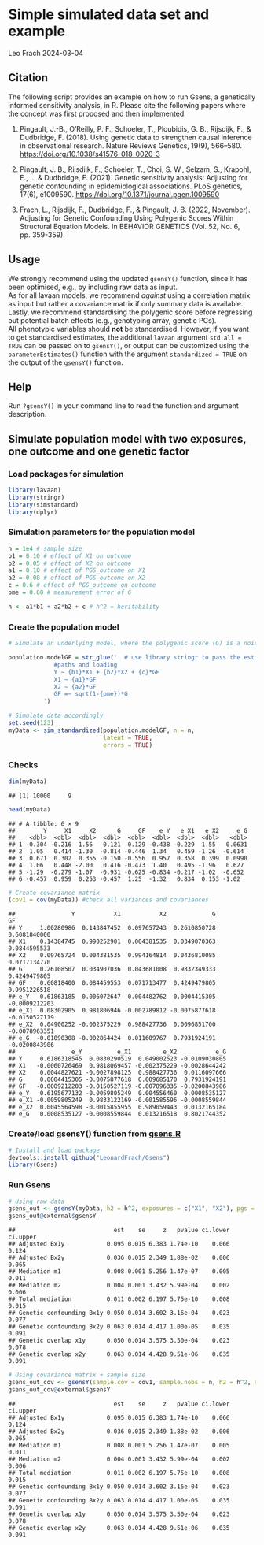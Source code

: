 Simple simulated data set and example
================
Leo Frach
2024-03-04

## Citation

The following script provides an example on how to run Gsens, a
genetically informed sensitivity analysis, in R. Please cite the
following papers where the concept was first proposed and then
implemented:

1.  Pingault, J.-B., O’Reilly, P. F., Schoeler, T., Ploubidis, G. B.,
    Rijsdijk, F., & Dudbridge, F. (2018). Using genetic data to
    strengthen causal inference in observational research. Nature
    Reviews Genetics, 19(9), 566–580.
    <https://doi.org/10.1038/s41576-018-0020-3>

2.  Pingault, J. B., Rijsdijk, F., Schoeler, T., Choi, S. W., Selzam,
    S., Krapohl, E., … & Dudbridge, F. (2021). Genetic sensitivity
    analysis: Adjusting for genetic confounding in epidemiological
    associations. PLoS genetics, 17(6), e1009590.
    <https://doi.org/10.1371/journal.pgen.1009590>

3.  Frach, L., Rijsdijk, F., Dudbridge, F., & Pingault, J. B. (2022,
    November). Adjusting for Genetic Confounding Using Polygenic Scores
    Within Structural Equation Models. In BEHAVIOR GENETICS (Vol. 52,
    No. 6, pp. 359-359).

## Usage

We strongly recommend using the updated `gsensY()` function, since it
has been optimised, e.g., by including raw data as input.<br> As for all
lavaan models, we recommend *against* using a correlation matrix as
input but rather a covariance matrix if only summary data is
available.<br> Lastly, we recommend standardising the polygenic score
before regressing out potential batch effects (e.g., genotyping array,
genetic PCs).<br> All phenotypic variables should **not** be
standardised. However, if you want to get standardised estimates, the
additional `lavaan` argument `std.all = TRUE` can be passed on to
`gsensY()`, or output can be customized using the `parameterEstimates()`
function with the argument `standardized = TRUE` on the output of the
`gsensY()` function.

## Help

Run `?gsensY()` in your command line to read the function and argument
description.

## Simulate population model with two exposures, one outcome and one genetic factor

### Load packages for simulation

``` r
library(lavaan)
library(stringr)
library(simstandard)
library(dplyr)
```

### Simulation parameters for the population model

``` r
n = 1e4 # sample size
b1 = 0.10 # effect of X1 on outcome
b2 = 0.05 # effect of X2 on outcome
a1 = 0.10 # effect of PGS_outcome on X1
a2 = 0.08 # effect of PGS_outcome on X2
c = 0.6 # effect of PGS_outcome on outcome
pme = 0.80 # measurement error of G   

h <- a1*b1 + a2*b2 + c # h^2 = heritability 
```

### Create the population model

``` r
# Simulate an underlying model, where the polygenic score (G) is a noisy measure of the true genetic factor (GF), which comes with measurement error (pme)

population.modelGF = str_glue('  # use library stringr to pass the estimates to the model
             #paths and loading
             Y ~ {b1}*X1 + {b2}*X2 + {c}*GF  
             X1 ~ {a1}*GF 
             X2 ~ {a2}*GF
             GF =~ sqrt(1-{pme})*G  
          ')

# Simulate data accordingly
set.seed(123)
myData <- sim_standardized(population.modelGF, n = n,
                           latent = TRUE,
                           errors = TRUE)
```

### Checks

``` r
dim(myData)
```

    ## [1] 10000     9

``` r
head(myData)
```

    ## # A tibble: 6 × 9
    ##        Y     X1     X2      G     GF    e_Y   e_X1   e_X2     e_G
    ##    <dbl>  <dbl>  <dbl>  <dbl>  <dbl>  <dbl>  <dbl>  <dbl>   <dbl>
    ## 1 -0.304 -0.216  1.56   0.121  0.129 -0.438 -0.229  1.55   0.0631
    ## 2  1.05   0.414 -1.30  -0.814 -0.446  1.34   0.459 -1.26  -0.614 
    ## 3  0.671  0.302  0.355 -0.150 -0.556  0.957  0.358  0.399  0.0990
    ## 4  1.06   0.448 -2.00   0.416 -0.473  1.40   0.495 -1.96   0.627 
    ## 5 -1.29  -0.279 -1.07  -0.931 -0.625 -0.834 -0.217 -1.02  -0.652 
    ## 6 -0.457  0.959  0.253 -0.457  1.25  -1.32   0.834  0.153 -1.02

``` r
# Create covariance matrix
(cov1 = cov(myData)) #check all variances and covariances
```

    ##                Y           X1           X2             G            GF
    ## Y     1.00280986  0.143847452  0.097657243  0.2610850728  0.6081840000
    ## X1    0.14384745  0.990252901  0.004381535  0.0349070363  0.0844595533
    ## X2    0.09765724  0.004381535  0.994164814  0.0436810085  0.0717134770
    ## G     0.26108507  0.034907036  0.043681008  0.9832349333  0.4249479805
    ## GF    0.60818400  0.084459553  0.071713477  0.4249479805  0.9951226518
    ## e_Y   0.61863185 -0.006072647  0.004482762  0.0004415305 -0.0009212203
    ## e_X1  0.08302905  0.981806946 -0.002789812 -0.0075877618 -0.0150527119
    ## e_X2  0.04900252 -0.002375229  0.988427736  0.0096851700 -0.0078963351
    ## e_G  -0.01090308 -0.002864424  0.011609767  0.7931924191 -0.0200843986
    ##                e_Y          e_X1         e_X2           e_G
    ## Y     0.6186318545  0.0830290519  0.049002523 -0.0109030805
    ## X1   -0.0060726469  0.9818069457 -0.002375229 -0.0028644242
    ## X2    0.0044827621 -0.0027898125  0.988427736  0.0116097666
    ## G     0.0004415305 -0.0075877618  0.009685170  0.7931924191
    ## GF   -0.0009212203 -0.0150527119 -0.007896335 -0.0200843986
    ## e_Y   0.6195677132 -0.0059805249  0.004556460  0.0008535127
    ## e_X1 -0.0059805249  0.9833122169 -0.001585596 -0.0008559844
    ## e_X2  0.0045564598 -0.0015855955  0.989059443  0.0132165184
    ## e_G   0.0008535127 -0.0008559844  0.013216518  0.8021744352

### Create/load gsensY() function from [gsens.R](R/gsens.R)

``` r
# Install and load package
devtools::install_github("LeonardFrach/Gsens")
library(Gsens)
```

### Run Gsens

``` r
# Using raw data
gsens_out <- gsensY(myData, h2 = h^2, exposures = c("X1", "X2"), pgs = "G", outcome = "Y") # this should correspond to the population model
gsens_out@external$gsensY
```

    ##                            est    se     z   pvalue ci.lower ci.upper
    ## Adjusted Bx1y            0.095 0.015 6.383 1.74e-10    0.066    0.124
    ## Adjusted Bx2y            0.036 0.015 2.349 1.88e-02    0.006    0.065
    ## Mediation m1             0.008 0.001 5.256 1.47e-07    0.005    0.011
    ## Mediation m2             0.004 0.001 3.432 5.99e-04    0.002    0.006
    ## Total mediation          0.011 0.002 6.197 5.75e-10    0.008    0.015
    ## Genetic confounding Bx1y 0.050 0.014 3.602 3.16e-04    0.023    0.077
    ## Genetic confounding Bx2y 0.063 0.014 4.417 1.00e-05    0.035    0.091
    ## Genetic overlap x1y      0.050 0.014 3.575 3.50e-04    0.023    0.078
    ## Genetic overlap x2y      0.063 0.014 4.428 9.51e-06    0.035    0.091

``` r
# Using covariance matrix + sample size
gsens_out_cov <- gsensY(sample.cov = cov1, sample.nobs = n, h2 = h^2, exposures = c("X1", "X2"), pgs = "G", outcome = "Y")
gsens_out_cov@external$gsensY
```

    ##                            est    se     z   pvalue ci.lower ci.upper
    ## Adjusted Bx1y            0.095 0.015 6.383 1.74e-10    0.066    0.124
    ## Adjusted Bx2y            0.036 0.015 2.349 1.88e-02    0.006    0.065
    ## Mediation m1             0.008 0.001 5.256 1.47e-07    0.005    0.011
    ## Mediation m2             0.004 0.001 3.432 5.99e-04    0.002    0.006
    ## Total mediation          0.011 0.002 6.197 5.75e-10    0.008    0.015
    ## Genetic confounding Bx1y 0.050 0.014 3.602 3.16e-04    0.023    0.077
    ## Genetic confounding Bx2y 0.063 0.014 4.417 1.00e-05    0.035    0.091
    ## Genetic overlap x1y      0.050 0.014 3.575 3.50e-04    0.023    0.078
    ## Genetic overlap x2y      0.063 0.014 4.428 9.51e-06    0.035    0.091
